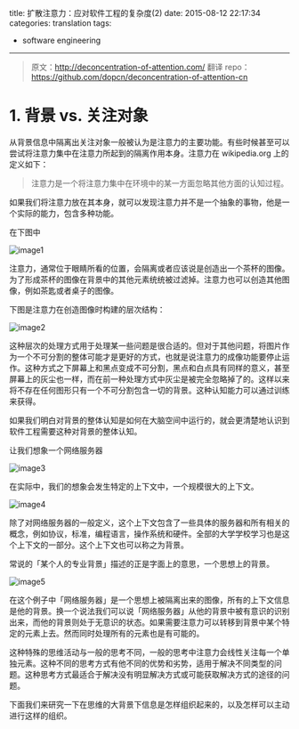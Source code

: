 title:  扩散注意力：应对软件工程的复杂度(2)
date: 2015-08-12 22:17:34
categories: translation
tags:
- software engineering
---

> 原文：http://deconcentration-of-attention.com/
> 翻译 repo：https://github.com/dopcn/deconcentration-of-attention-cn

# 1. 背景 vs. 关注对象

从背景信息中隔离出关注对象一般被认为是注意力的主要功能。有些时候甚至可以尝试将注意力集中在注意力所起到的隔离作用本身。注意力在 wikipedia.org 上的定义如下：

> 注意力是一个将注意力集中在环境中的某一方面忽略其他方面的认知过程。

如果我们将注意力放在其本身，就可以发现注意力并不是一个抽象的事物，他是一个实际的能力，包含多种功能。

在下图中

![image1](http://s295901768.onlinehome.us/deconcentration/images/01-cup-01.png)

注意力，通常位于眼睛所看的位置，会隔离或者应该说是创造出一个茶杯的图像。为了形成茶杯的图像在背景中的其他元素统统被过滤掉。注意力也可以创造其他图像，例如茶匙或者桌子的图像。

下图是注意力在创造图像时构建的层次结构：

![image2](http://s295901768.onlinehome.us/deconcentration/images/02-cup-spoon-diagram.png)

这种层次的处理方式用于处理某一些问题是很合适的。但对于其他问题，将图片作为一个不可分割的整体可能才是更好的方式，也就是说注意力的成像功能要停止运作。这种方式之下屏幕上和黑点变成不可分割，黑点和白点具有同样的意义，甚至屏幕上的灰尘也一样，而在前一种处理方式中灰尘是被完全忽略掉了的。这样以来将不存在任何图形只有一个不可分割包含一切的背景。这种认知能力可以通过训练来获得。

如果我们明白对背景的整体认知是如何在大脑空间中运行的，就会更清楚地认识到软件工程需要这种对背景的整体认知。

让我们想象一个网络服务器

![image3](http://s295901768.onlinehome.us/deconcentration/images/03-web-server-solo.png)

在实际中，我们的想象会发生特定的上下文中，一个规模很大的上下文。

![image4](http://s295901768.onlinehome.us/deconcentration/images/04-web-server-context.png)

除了对网络服务器的一般定义，这个上下文包含了一些具体的服务器和所有相关的概念，例如协议，标准，编程语言，操作系统和硬件。全部的大学学校学习也是这个上下文的一部分。这个上下文也可以称之为背景。

常说的「某个人的专业背景」描述的正是字面上的意思，一个思想上的背景。

![image5](http://s295901768.onlinehome.us/deconcentration/images/05-web-server-context-hierarchy.png)

在这个例子中「网络服务器」是一个思想上被隔离出来的图像，所有的上下文信息是他的背景。换一个说法我们可以说「网络服务器」从他的背景中被有意识的识别出来，而他的背景则处于无意识的状态。如果需要注意力可以转移到背景中某个特定的元素上去。然而同时处理所有的元素也是有可能的。

这种特殊的思维活动与一般的思考不同，一般的思考中注意力会线性关注每一个单独元素。这种不同的思考方式有他不同的优势和劣势，适用于解决不同类型的问题。这种思考方式最适合于解决没有明显解决方式或可能获取解决方式的途径的问题。

下面我们来研究一下在思维的大背景下信息是怎样组织起来的，以及怎样可以主动进行这样的组织。